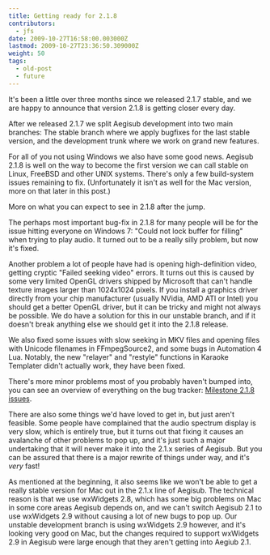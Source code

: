 ```yaml
---
title: Getting ready for 2.1.8
contributors:
  - jfs
date: 2009-10-27T16:58:00.003000Z
lastmod: 2009-10-27T23:36:50.309000Z
weight: 50
tags:
  - old-post
  - future
---
```


It's been a little over three months since we released 2.1.7 stable, and we are happy to announce that version 2.1.8 is getting closer every day.

After we released 2.1.7 we split Aegisub development into two main branches: The stable branch where we apply bugfixes for the last stable version, and the development trunk where we work on grand new features.

For all of you not using Windows we also have some good news. Aegisub 2.1.8 is well on the way to become the first version we can call stable on Linux, FreeBSD and other UNIX systems. There's only a few build-system issues remaining to fix. (Unfortunately it isn't as well for the Mac version, more on that later in this post.)

More on what you can expect to see in 2.1.8 after the jump.

The perhaps most important bug-fix in 2.1.8 for many people will be for the issue hitting everyone on Windows 7: "Could not lock buffer for filling" when trying to play audio. It turned out to be a really silly problem, but now it's fixed.

Another problem a lot of people have had is opening high-definition video, getting cryptic "Failed seeking video" errors. It turns out this is caused by some very limited OpenGL drivers shipped by Microsoft that can't handle texture images larger than 1024x1024 pixels. If you install a graphics driver directly from your chip manufacturer (usually NVidia, AMD ATI or Intel) you should get a better OpenGL driver, but it can be tricky and might not always be possible. We do have a solution for this in our unstable branch, and if it doesn't break anything else we should get it into the 2.1.8 release.

We also fixed some issues with slow seeking in MKV files and opening files with Unicode filenames in FFmpegSource2, and some bugs in Automation 4 Lua. Notably, the new "relayer" and "restyle" functions in Karaoke Templater didn't actually work, they have been fixed.

There's more minor problems most of you probably haven't bumped into, you can see an overview of everything on the bug tracker: [Milestone 2.1.8 issues](http://devel.aegisub.org/query?group=status&milestone=2.1.8).

There are also some things we'd have loved to get in, but just aren't feasible. Some people have complained that the audio spectrum display is very slow, which is entirely true, but it turns out that fixing it causes an avalanche of other problems to pop up, and it's just such a major undertaking that it will never make it into the 2.1.x series of Aegisub. But you can be assured that there is a major rewrite of things under way, and it's *very* fast!

As mentioned at the beginning, it also seems like we won't be able to get a really stable version for Mac out in the 2.1.x line of Aegisub. The technical reason is that we use wxWidgets 2.8, which has some big problems on Mac in some core areas Aegisub depends on, and we can't switch Aegisub 2.1 to use wxWidgets 2.9 without causing a lot of new bugs to pop up. Our unstable development branch is using wxWidgets 2.9 however, and it's looking very good on Mac, but the changes required to support wxWidgets 2.9 in Aegisub were large enough that they aren't getting into Aegiub 2.1.
